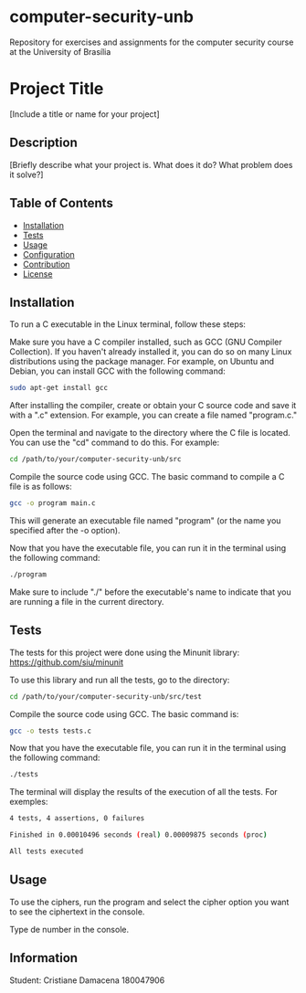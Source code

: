 # computer-security-unb
Repository for exercises and assignments for the computer security course at the University of Brasília

# Project Title

[Include a title or name for your project]

## Description

[Briefly describe what your project is. What does it do? What problem does it solve?]

## Table of Contents

- [Installation](#installation)
- [Tests](#tests)
- [Usage](#usage)
- [Configuration](#configuration)
- [Contribution](#contribution)
- [License](#license)

## Installation

To run a C executable in the Linux terminal, follow these steps:

Make sure you have a C compiler installed, such as GCC (GNU Compiler Collection). If you haven't already installed it, you can do so on many Linux distributions using the package manager. For example, on Ubuntu and Debian, you can install GCC with the following command:

```bash
sudo apt-get install gcc
```

After installing the compiler, create or obtain your C source code and save it with a ".c" extension. For example, you can create a file named "program.c."

Open the terminal and navigate to the directory where the C file is located. You can use the "cd" command to do this. For example:

```bash
cd /path/to/your/computer-security-unb/src
```

Compile the source code using GCC. The basic command to compile a C file is as follows:

```bash
gcc -o program main.c
```

This will generate an executable file named "program" (or the name you specified after the -o option).

Now that you have the executable file, you can run it in the terminal using the following command:

```bash
./program
```

Make sure to include "./" before the executable's name to indicate that you are running a file in the current directory.

## Tests

The tests for this project were done using the Minunit library: https://github.com/siu/minunit

To use this library and run all the tests, go to the directory:

```bash
cd /path/to/your/computer-security-unb/src/test
```

Compile the source code using GCC. The basic command is:

```bash
gcc -o tests tests.c
```
Now that you have the executable file, you can run it in the terminal using the following command:

```bash
./tests
```
The terminal will display the results of the execution of all the tests. For exemples:

```bash
4 tests, 4 assertions, 0 failures

Finished in 0.00010496 seconds (real) 0.00009875 seconds (proc)

All tests executed
```

## Usage

To use the ciphers, run the program and select the cipher option you want to see the ciphertext in the console.

Type de number in the console. 

## Information

Student: Cristiane Damacena 180047906

